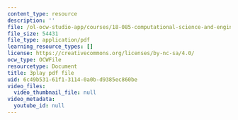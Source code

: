 ```yaml
---
content_type: resource
description: ''
file: /ol-ocw-studio-app/courses/18-085-computational-science-and-engineering-i-fall-2008/6c49b53161f131140a0bd9385ec860be_0BAMQmT-tf0.pdf
file_size: 54431
file_type: application/pdf
learning_resource_types: []
license: https://creativecommons.org/licenses/by-nc-sa/4.0/
ocw_type: OCWFile
resourcetype: Document
title: 3play pdf file
uid: 6c49b531-61f1-3114-0a0b-d9385ec860be
video_files:
  video_thumbnail_file: null
video_metadata:
  youtube_id: null
---
```

